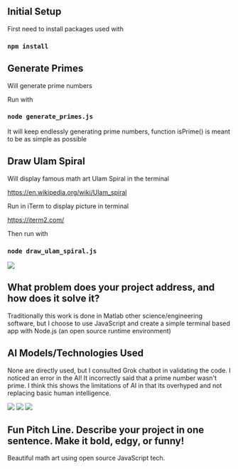 ## Initial Setup

First need to install packages used with

### `npm install`


## Generate Primes

Will generate prime numbers

Run with

### `node generate_primes.js`

It will keep endlessly generating prime numbers, function isPrime() is meant to be as simple as possible


## Draw Ulam Spiral

Will display famous math art Ulam Spiral in the terminal

https://en.wikipedia.org/wiki/Ulam_spiral

Run in iTerm to display picture in terminal

https://iterm2.com/

Then run with

### `node draw_ulam_spiral.js`

![](ulam_spiral.png)


## What problem does your project address, and how does it solve it?

Traditionally this work is done in Matlab other science/engineering software, but I choose to use JavaScript and create a simple terminal based app with Node.js (an open source runtime environment)


## AI Models/Technologies Used

None are directly used, but I consulted Grok chatbot in validating the code.  I noticed an error in the AI!  It incorrectly said that a prime number wasn't prime. I think this shows the limitations of AI in that its overhyped and not replacing basic human intelligence.

![](grok_error_1.png)
![](grok_error_2.png)
![](grok_error_3.png)


## Fun Pitch Line. Describe your project in one sentence. Make it bold, edgy, or funny!

Beautiful math art using open source JavaScript tech.
